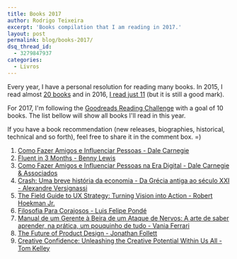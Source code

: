 ```yaml
---
title: Books 2017
author: Rodrigo Teixeira
excerpt: 'Books compilation that I am reading in 2017.'
layout: post
permalink: blog/books-2017/
dsq_thread_id:
  - 3279847937
categories:
  - Livros
---
```


Every year, I have a personal resolution for reading many books. In 2015, I read almost [20 books](/blog/livros-2015/) and in 2016, [I read just 11](/blog/livros-2016/) (but it is still a good mark).

For 2017, I'm following the [Goodreads Reading Challenge](https://www.goodreads.com/) with a goal of 10 books. The list bellow will show all books I'll read in this year.

If you have a book recommendation (new releases, biographies, historical, technical and so forth), feel free to share it in the comment box. =)

1. [Como Fazer Amigos e Influenciar Pessoas -  Dale Carnegie](http://a.co/aCaW8VS)
2. [Fluent in 3 Months - Benny Lewis](http://amzn.eu/bE1hPUA)
3. [Como Fazer Amigos e Influenciar Pessoas na Era Digital - Dale Carnegie & Associados](http://a.co/aFx3oN8)
4. [Crash: Uma breve história da economia - Da Grécia antiga ao século XXI - Alexandre Versignassi](http://a.co/2vRyjqj)
5. [The Field Guide to UX Strategy: Turning Vision into Action - Robert Hoekman Jr.](https://www.uxpin.com/studio/ebooks/ux-strategy-field-guide/)
6. [Filosofia Para Corajosos - Luis Felipe Pondé](http://a.co/b9xLdZr)
7. [Manual de um Gerente à Beira de um Ataque de Nervos: A arte de saber aprender, na prática, um pouquinho de tudo - Vania Ferrari](http://a.co/iMyww2D)
8. [The Future of Product Design - Jonathan Follett](http://www.oreilly.com/design/free/future-of-product-design.csp)
9. [Creative Confidence: Unleashing the Creative Potential Within Us All - Tom Kelley](http://a.co/7tqLAfM)
